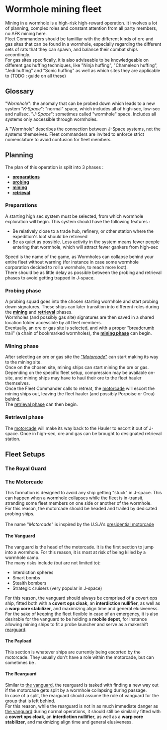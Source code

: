 # Wormhole mining fleet

Mining in a wormhole is a high-risk high-reward operation. It involves a lot of planning, complex roles and constant attention from all party members, no AFK mining here.<br>
Fleet Commanders should be familliar with the different kinds of ore and gas sites that can be found in a wormhole, especially regarding the different sets of rats that they can spawn, and balance their combat ships accordingly.<br>
For gas sites specifically, it is also adviseable to be knowledgeable on different gas huffing techniques, like "Ninja huffing", "Chameleon huffing", "Jedi huffing" and "Sonic huffing" as well as which sites they are applicable to (TODO : guide on all these)

## Glossary
"*Wormhole*": the anomaly that can be probed down which leads to a new system
"*K-Space*": "normal" space, which includes all of high-sec, low-sec and nullsec.
"*J-Space*": sometimes called "wormhole" space. Includes all systems only accessible through wormholes.

A "Wormhole" describes the connection between J-Space systems, not the systems themselves. Fleet commanders are invited to enforce strict nomenclature to avoid confusion for fleet members.

## Planning

The plan of this operation is split into 3 phases :
- **[preparations](#Preparations)**
- **[probing](#Probing-phase)**
- **[mining](#Mining-phase)**
- **[retrieval](#Retrieval-phase)**

### Preparations
A starting high sec system must be selected, from which wormhole exploration will begin. This system should have the following features :
- Be relatively close to a trade hub, refinery, or other station where the expedition's loot should be retrieved
- Be as quiet as possible. Less activity in the system means fewer people entering that wormhole, which will attract fewer gankers from high-sec

Speed is the name of the game, as Wormholes can collapse behind your entire fleet without warning (for instance in case some wormhole corporation decided to roll a wormhole, to reach more loot). <br>
There should be as little delay as possible between the probing and retrieval phases to avoid getting trapped in J-space.

### Probing phase
A probing squad goes into the chosen starting wormhole and start probing down signatures. These ships can later transition into different roles during the **[mining](#Mining-phase)** and **[retrieval](#Retrieval-phase)** phases.<br>
Wormholes (and possibly gas site) signatures are then saved in a shared location folder accessible by all fleet members.<br>
Eventually, an ore or gas site is selected, and with a proper "breadcrumb trail" (a chain of bookmarked wormholes), the **[mining phase](#Mining-phase)** can begin.

### Mining phase
After selecting an ore or gas site the ["*Motorcade*"](#The_Motorcade) can start making its way to the mining site.<br>
Once on the chosen site, mining ships can start mining the ore or gas. Depending on the specific fleet setup, compression may be available on-site, and mining ships may have to haul their ore to the fleet hauler themselves.<br>
Once the Fleet Commander calls to retreat, the [motorcade](#The_Motorcade) will escort the mining ships out, leaving the fleet hauler (and possibly Porpoise or Orca) behind.<br>
The [retrieval phase](#Retrieval-phase) can then begin.

### Retrieval phase
The [motorcade](#The_Motorcade) will make its way back to the Hauler to escort it out of J-space. Once in high-sec, ore and gas can be brought to designated retrieval station.

## Fleet Setups

### The Royal Guard

### The Motorcade
This formation is designed to avoid any ship getting "stuck" in J-space. This can happen when a wormhole collapses while the fleet is in-transit, stranding some fleet members on one side or another of the wormhole.<br>
For this reason, the motorcade should be headed and trailed by dedicated probing ships.<br>
<br>
The name "*Motorcade*" is inspired by the U.S.A's [presidential motorcade](https://youtu.be/88vmzn_LufA)

#### The Vanguard
The vanguard is the head of the motorcade. It is the first section to jump into a wormhole. For this reason, it is most at risk of being killed by a wormhole camp.<br>
The many risks include (but are not limited to):
- Interdiction spheres
- Smart bombs
- Stealth bombers
- Strategic cruisers (very popular in J-space)

For this reason, the vanguard should always be comprised of a covert ops ship, fitted both with a **covert ops cloak**, an **interdiction nullifier**, as well as a **warp core stabilizer**, and maximizing align time and general elusiveness.<br>
For the sake of keeping the fleet flexible in case of an emergency, it is also desirable for the vanguard to be holding a **mobile depot**, for instance allowing mining ships to fit a probe launcher and serve as a makeshift [rearguard](#the-rearguard).

#### The Payload
This section is whatever ships are currently being escorted by the motorcade. They usually don't have a role within the motorcade, but can sometimes be .

#### The Rearguard
Similar to [the vanguard](#the-vanguard), the rearguard is tasked with finding a new way out if the motorcade gets split by a wormhole collapsing during passage.<br>
In case of a split, the rearguard should assume the role of vanguard for the group that is left behind.<br>
For this reason, while the rearguard is not in as much immediate danger as [the vanguard](#the-vanguard) during normal operations, it should still be similarily fitted with a **covert ops cloak**, an **interdiction nullifier**, as well as a **warp core stabilizer**, and maximizing align time and general elusiveness.

#### 
